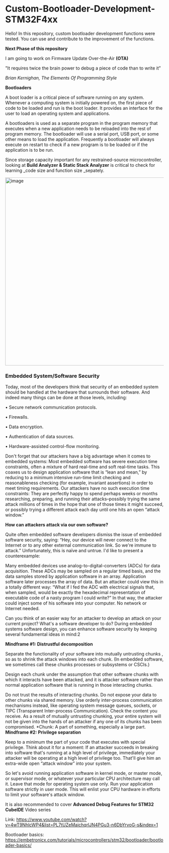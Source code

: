 # Custom-Bootloader-Development-STM32F4xx
Hello! 
In this repository, custom bootloader development functions were tested.
You can use and contribute to the improvement of the functions.

**Next Phase of this repository**

I am going to work on Firmware Update Over-the-Air **(OTA)**

"It requires twice the brain power to debug a piece of code than to write it”

_Brian Kernighan, The Elements Of Programming Style_


**Bootloaders**

A boot loader is a critical piece of software running on any system. Whenever a computing system is initially powered on, the first piece of code to be loaded and run is the boot loader. It provides an interface for the user to load an operating system and applications.

A bootloaders is used as a separate program in the program memory that executes when a new application needs to be reloaded into the rest of program memory. 
The bootloader will use a serial port, USB port, or some other means to load the application. 
Frequently a bootloader will always execute on restart to check if a new program is to be loaded or if the application is to be run.

Since storage capacity important for any restrained-source microcontroller, looking at **Build Analyzer & Static Stack Analyzer** is 
critical to check for learning _code size and function size _sepately.

<img width="597" alt="image" src="https://user-images.githubusercontent.com/43001724/169756637-6648494f-6481-49cc-82ef-bcae57d05566.png">

### Embedded System/Software Security

Today, most of the developers think that security of an embedded system should be handled at the hardware that surrounds their software. And indeed many things can be done at those levels, including:

•    Secure network communication protocols.

•    Firewalls.

•    Data encryption.

•    Authentication of data sources.

•    Hardware-assisted control-flow monitoring.

Don't forget that our attackers have a big advantage when it comes to embedded systems: Most embedded software has severe execution time constraints, often a mixture of hard real-time and soft real-time tasks. This coaxes us to design application software that is “lean and mean,” by reducing to a minimum intensive run-time limit checking and reasonableness checking (for example, invariant assertions) in order to meet timing requirements. Our attackers have no such execution time constraints: They are perfectly happy to spend perhaps weeks or months researching, preparing, and running their attacks–possibly trying the same attack millions of times in the hope that one of those times it might succeed, or possibly trying a different attack each day until one hits an open “attack window.”

**How can attackers attack via our own software?**

Quite often embedded software developers dismiss the issue of embedded software security, saying: “Hey, our device will never connect to the Internet or to any other external communication link. So we're immune to attack.” Unfortunately, this is naïve and untrue. I'd like to present a counterexample:

Many embedded devices use analog-to-digital-converters (ADCs) for data acquisition. These ADCs may be sampled on a regular timed basis, and the data samples stored by application software in an array. Application software later processes the array of data. But an attacker could view this in a totally different way: “What if I fed the ADC with electrical signals that, when sampled, would be exactly the hexadecimal representation of executable code of a nasty program I could write?” In that way, the attacker could inject some of his software into your computer. No network or Internet needed.

Can you think of an easier way for an attacker to develop an attack on your current project?
What's a software developer to do?
During embedded systems software design, you can enhance software security by keeping several fundamental ideas in mind:2

**Mindframe #1: Distrustful decomposition**

Separate the functionality of your software into mutually untrusting chunks , so as to shrink the attack windows into each chunk. (In embedded software, we sometimes call these chunks processes or subsystems or CSCIs.)

Design each chunk under the assumption that other software chunks with which it interacts have been attacked, and it is attacker software rather than normal application software that is running in those interacting chunks. 

Do not trust the results of interacting chunks. Do not expose your data to other chunks via shared memory. Use orderly inter-process communication mechanisms instead, like operating system message queues, sockets, or TIPC (Transparent Inter-process Communication). Check the content you receive. As a result of mutually untrusting chunking, your entire system will not be given into the hands of an attacker if any one of its chunks has been compromised.
*Chunk: A part of something, especially a large part.
**Mindframe #2: Privilege separation**

Keep to a minimum the part of your code that executes with special privilege.
Think about it for a moment: If an attacker succeeds in breaking into software that's running at a high level of privilege, immediately your attacker will be operating at a high level of privilege too. That'll give him an extra-wide open “attack window” into your system.

So let's avoid running application software in kernel mode, or master mode, or supervisor mode, or whatever your particular CPU architecture may call it. Leave that mode for operating system use only. Run your application software strictly in user mode. This will enlist your CPU hardware in efforts to limit your software's attack window.


It is also recommended to cover **Advanced Debug Features for STM32 CubeIDE** Video series

Link: https://www.youtube.com/watch?v=4wT9NhlcWP4&list=PL7tUZeMaichqrlJN4PGu3-n6DbYrvoG-s&index=1

Bootloader basics: https://embetronicx.com/tutorials/microcontrollers/stm32/bootloader/bootloader-basics/
